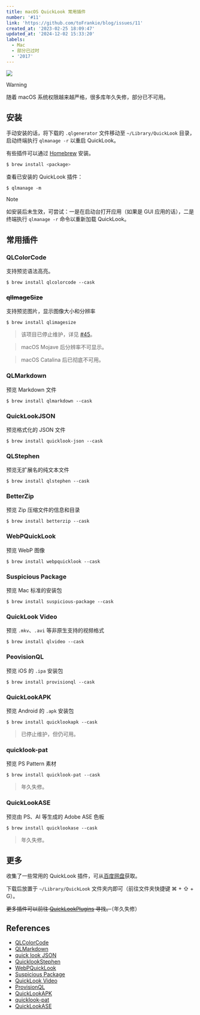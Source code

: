 ```yaml
---
title: macOS QuickLook 常用插件
number: '#11'
link: 'https://github.com/toFrankie/blog/issues/11'
created_at: '2023-02-25 18:09:47'
updated_at: '2024-12-02 15:33:20'
labels:
  - Mac
  - 部分已过时
  - '2017'
---
```


![](https://cdn.jsdelivr.net/gh/toFrankie/blog@main/images/2024/12/1733061712219.jpg)

> [!WARNING]
> 随着 macOS 系统权限越来越严格，很多库年久失修，部分已不可用。

## 安装

手动安装的话，将下载的 `.qlgenerator` 文件移动至 `~/Library/QuickLook` 目录，启动终端执行 `qlmanage -r` 以重启 QuickLook。

有些插件可以通过 [Homebrew](https://github.com/toFrankie/blog/issues/9) 安装。

```bash
$ brew install <package>
```

查看已安装的 QuickLook 插件：

```shell
$ qlmanage -m
```

> [!NOTE]
> 如安装后未生效，可尝试：一是在启动台打开应用（如果是 GUI 应用的话），二是终端执行 `qlmanage -r` 命令以重新加载 QuickLook。

## 常用插件

### QLColorCode

支持预览语法高亮。

```shell
$ brew install qlcolorcode --cask
```

### ~~qlImageSize~~

支持预览图片，显示图像大小和分辨率

```shell
$ brew install qlimagesize
```

> 该项目已停止维护，详见 [#45](https://github.com/Nyx0uf/qlImageSize/issues/45#issuecomment-540063003)。

> macOS Mojave 后分辨率不可显示。

> macOS Catalina 后已彻底不可用。

### QLMarkdown

预览 Markdown 文件

```shell
$ brew install qlmarkdown --cask
```

### QuickLookJSON

预览格式化的 JSON 文件

```shell
$ brew install quicklook-json --cask
```

### QLStephen

预览无扩展名的纯文本文件

```shell
$ brew install qlstephen --cask
```

### BetterZip

预览 Zip 压缩文件的信息和目录

```shell
$ brew install betterzip --cask
```

### WebPQuickLook

预览 WebP 图像

```
$ brew install webpquicklook --cask
```

### Suspicious Package

预览 Mac 标准的安装包

```shell
$ brew install suspicious-package --cask
```

### QuickLook Video

预览 `.mkv`、`.avi` 等非原生支持的视频格式

```shell
$ brew install qlvideo --cask
```

### PeovisionQL

预览 iOS 的 `.ipa` 安装包

```shell
$ brew install provisionql --cask
```
	
### QuickLookAPK

预览 Android 的 `.apk` 安装包

```shell
$ brew install quicklookapk --cask
```

> 已停止维护，但仍可用。

### quicklook-pat

预览 PS Pattern 素材
```shell
$ brew install quicklook-pat --cask
```

> 年久失修。

### QuickLookASE

预览由 PS、AI 等生成的 Adobe ASE 色板

```shell
$ brew install quicklookase --cask
```

> 年久失修。

## 更多

收集了一些常用的 QuickLook 插件，可从[百度网盘](https://pan.baidu.com/s/1Wyl_OYLCjRvE459d5cqznw)获取。

下载后放置于 `~/Library/QuickLook` 文件夹内即可（前往文件夹快捷键 ⌘ + ⇧ + G）。

~~更多插件可以前往 [QuickLookPlugins](http://www.quicklookplugins.com/) 寻找。~~（年久失修）

## References

- [QLColorCode](https://github.com/anthonygelibert/QLColorCode)
- [QLMarkdown](https://github.com/sbarex/QLMarkdown)
- [quick look JSON](http://www.sagtau.com/quicklookjson.html)
- [QuicklookStephen](https://github.com/whomwah/qlstephen)
- [WebPQuickLook](https://github.com/emin/WebPQuickLook)
- [Suspicious Package](https://mothersruin.com/software/SuspiciousPackage/get.html)
- [QuickLook Video](https://github.com/Marginal/QLVideo)
- [ProvisionQL](https://github.com/ealeksandrov/ProvisionQL)
- [QuickLookAPK](https://github.com/hezi/QuickLookAPK)
- [quicklook-pat](https://github.com/pixelrowdies/quicklook-pat)
- [QuickLookASE](https://github.com/rsodre/QuickLookASE)
